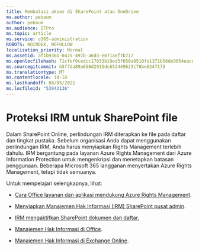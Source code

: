 ```yaml
---
title: Membatasi akses di SharePoint atau OneDrive
ms.author: pebaum
author: pebaum
ms.audience: ITPro
ms.topic: article
ms.service: o365-administration
ROBOTS: NOINDEX, NOFOLLOW
localization_priority: Normal
ms.assetid: af1b936b-0475-497b-a6d3-e671aef7b717
ms.openlocfilehash: 71cfef0cedcc17833b19ed5f050a6510fe1371b58de9054eace2f29a46b3e06d
ms.sourcegitcommit: b5f7da89a650d2915dc652449623c78be6247175
ms.translationtype: MT
ms.contentlocale: id-ID
ms.lasthandoff: 08/05/2021
ms.locfileid: "53942136"
---
```

# <a name="irm-protection-to-sharepoint-files"></a>Proteksi IRM untuk SharePoint file


Dalam SharePoint Online, perlindungan IRM diterapkan ke file pada daftar dan tingkat pustaka. Sebelum organisasi Anda dapat menggunakan perlindungan IRM, Anda harus menyiapkan Rights Management terlebih dahulu. IRM bergantung pada layanan Azure Rights Management dari Azure Information Protection untuk mengenkripsi dan menetapkan batasan penggunaan. Beberapa Microsoft 365 langganan menyertakan Azure Rights Management, tetapi tidak semuanya. 

Untuk mempelajari selengkapnya, lihat:

- [Cara Office layanan dan aplikasi mendukung Azure Rights Management](https://docs.microsoft.com/azure/information-protection/understand-explore/office-apps-services-support).

- [Menyiapkan Manajemen Hak Informasi (IRM) SharePoint pusat admin](https://docs.microsoft.com/microsoft-365/compliance/set-up-irm-in-sp-admin-center).

- [IRM mengaktifkan SharePoint dokumen dan daftar.](https://docs.microsoft.com/microsoft-365/compliance/set-up-irm-in-sp-admin-center#irm-enable-sharepoint-document-libraries-and-lists)

- [Manajemen Hak Informasi di Office](https://support.office.com/Article/Information-Rights-Management-in-Office-c7a70797-6b1e-493f-acf7-92a39b85e30c).

- [Manajemen Hak Informasi di Exchange Online](https://docs.microsoft.com/microsoft-365/compliance/information-rights-management-in-exchange-online).


